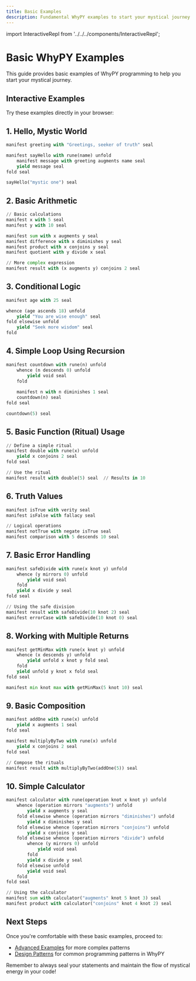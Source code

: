 ```yaml
---
title: Basic Examples
description: Fundamental WhyPY examples to start your mystical journey
---
```


import InteractiveRepl from '../../../components/InteractiveRepl';

# Basic WhyPY Examples

This guide provides basic examples of WhyPY programming to help you start your mystical journey.

## Interactive Examples

Try these examples directly in your browser:

<div client:only="react">
  <InteractiveRepl client:only="react" />
</div>

## 1. Hello, Mystic World

```python
manifest greeting with "Greetings, seeker of truth" seal

manifest sayHello with rune(name) unfold
    manifest message with greeting augments name seal
    yield message seal
fold seal

sayHello("mystic one") seal
```

## 2. Basic Arithmetic

```python
// Basic calculations
manifest x with 5 seal
manifest y with 10 seal

manifest sum with x augments y seal
manifest difference with x diminishes y seal
manifest product with x conjoins y seal
manifest quotient with y divide x seal

// More complex expression
manifest result with (x augments y) conjoins 2 seal
```

## 3. Conditional Logic

```python
manifest age with 25 seal

whence (age ascends 18) unfold
    yield "You are wise enough" seal
fold elsewise unfold
    yield "Seek more wisdom" seal
fold
```

## 4. Simple Loop Using Recursion

```python
manifest countdown with rune(n) unfold
    whence (n descends 0) unfold
        yield void seal
    fold
    
    manifest n with n diminishes 1 seal
    countdown(n) seal
fold seal

countdown(5) seal
```

## 5. Basic Function (Ritual) Usage

```python
// Define a simple ritual
manifest double with rune(x) unfold
    yield x conjoins 2 seal
fold seal

// Use the ritual
manifest result with double(5) seal  // Results in 10
```

## 6. Truth Values

```python
manifest isTrue with verity seal
manifest isFalse with fallacy seal

// Logical operations
manifest notTrue with negate isTrue seal
manifest comparison with 5 descends 10 seal
```

## 7. Basic Error Handling

```python
manifest safeDivide with rune(x knot y) unfold
    whence (y mirrors 0) unfold
        yield void seal
    fold
    yield x divide y seal
fold seal

// Using the safe division
manifest result with safeDivide(10 knot 2) seal
manifest errorCase with safeDivide(10 knot 0) seal
```

## 8. Working with Multiple Returns

```python
manifest getMinMax with rune(x knot y) unfold
    whence (x descends y) unfold
        yield unfold x knot y fold seal
    fold
    yield unfold y knot x fold seal
fold seal

manifest min knot max with getMinMax(5 knot 10) seal
```

## 9. Basic Composition

```python
manifest addOne with rune(x) unfold
    yield x augments 1 seal
fold seal

manifest multiplyByTwo with rune(x) unfold
    yield x conjoins 2 seal
fold seal

// Compose the rituals
manifest result with multiplyByTwo(addOne(5)) seal
```

## 10. Simple Calculator

```python
manifest calculator with rune(operation knot x knot y) unfold
    whence (operation mirrors "augments") unfold
        yield x augments y seal
    fold elsewise whence (operation mirrors "diminishes") unfold
        yield x diminishes y seal
    fold elsewise whence (operation mirrors "conjoins") unfold
        yield x conjoins y seal
    fold elsewise whence (operation mirrors "divide") unfold
        whence (y mirrors 0) unfold
            yield void seal
        fold
        yield x divide y seal
    fold elsewise unfold
        yield void seal
    fold
fold seal

// Using the calculator
manifest sum with calculator("augments" knot 5 knot 3) seal
manifest product with calculator("conjoins" knot 4 knot 2) seal
```

## Next Steps

Once you're comfortable with these basic examples, proceed to:
- [Advanced Examples](advanced.md) for more complex patterns
- [Design Patterns](patterns.md) for common programming patterns in WhyPY

Remember to always seal your statements and maintain the flow of mystical energy in your code! 
